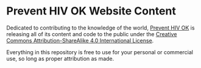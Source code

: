 # Prevent HIV OK Website Content
Dedicated to contributing to the knowledge of the world, <a xmlns:cc="http://creativecommons.org/ns#" href="http://preventhivok.org" property="cc:attributionName" rel="cc:attributionURL">Prevent HIV OK</a> is releasing all of its content and code to the public under the <a rel="license" href="http://creativecommons.org/licenses/by-sa/4.0/">Creative Commons Attribution-ShareAlike 4.0 International License</a>.

Everything in this repository is free to use for your personal or commercial use, so long as proper attribution as made.